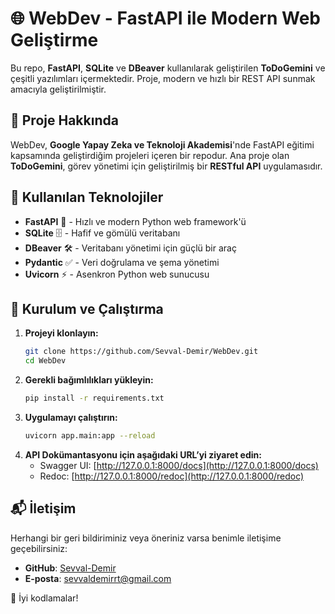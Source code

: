 # 🌐 WebDev - FastAPI ile Modern Web Geliştirme

Bu repo, **FastAPI**, **SQLite** ve **DBeaver** kullanılarak geliştirilen **ToDoGemini** ve çeşitli yazılımları içermektedir. Proje, modern ve hızlı bir REST API sunmak amacıyla geliştirilmiştir.

## 🚀 Proje Hakkında
WebDev, **Google Yapay Zeka ve Teknoloji Akademisi**'nde FastAPI eğitimi kapsamında geliştirdiğim projeleri içeren bir repodur. Ana proje olan **ToDoGemini**, görev yönetimi için geliştirilmiş bir **RESTful API** uygulamasıdır.

## 📌 Kullanılan Teknolojiler
- **FastAPI** 🚀 - Hızlı ve modern Python web framework'ü
- **SQLite** 🗄️ - Hafif ve gömülü veritabanı
- **DBeaver** 🛠️ - Veritabanı yönetimi için güçlü bir araç
- **Pydantic** ✅ - Veri doğrulama ve şema yönetimi
- **Uvicorn** ⚡ - Asenkron Python web sunucusu


## 📌 Kurulum ve Çalıştırma
1. **Projeyi klonlayın:**
   ```bash
   git clone https://github.com/Sevval-Demir/WebDev.git
   cd WebDev
   ```
2. **Gerekli bağımlılıkları yükleyin:**
   ```bash
   pip install -r requirements.txt
   ```
3. **Uygulamayı çalıştırın:**
   ```bash
   uvicorn app.main:app --reload
   ```
4. **API Dokümantasyonu için aşağıdaki URL’yi ziyaret edin:**
   - Swagger UI: [http://127.0.0.1:8000/docs](http://127.0.0.1:8000/docs)
   - Redoc: [http://127.0.0.1:8000/redoc](http://127.0.0.1:8000/redoc)

## 📬 İletişim
Herhangi bir geri bildiriminiz veya öneriniz varsa benimle iletişime geçebilirsiniz:
- **GitHub**: [Sevval-Demir](https://github.com/Sevval-Demir)
- **E-posta**: sevvaldemirrt@gmail.com

🚀 İyi kodlamalar!

